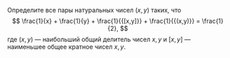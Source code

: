 Определите все пары натуральных чисел  $(x, y)$ таких, что  
$$
\frac{1}{x} + \frac{1}{y} + \frac{1}{{[x,y]}} + \frac{1}{{(x,y)}} = \frac{1}{2},
$$ где $(x, y)$ — наибольший общий делитель чисел $x, y$  и $[x, y]$ — наименьшее общее кратное чисел $x, y$.